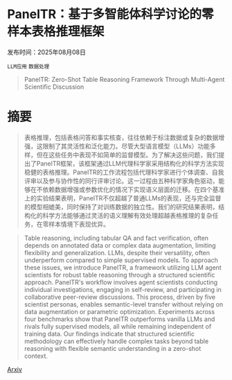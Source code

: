 # PanelTR：基于多智能体科学讨论的零样本表格推理框架

发布时间：2025年08月08日

`LLM应用` `数据处理`

> PanelTR: Zero-Shot Table Reasoning Framework Through Multi-Agent Scientific Discussion

# 摘要

> 表格推理，包括表格问答和事实核查，往往依赖于标注数据或复杂的数据增强，这限制了其灵活性和泛化能力。尽管大型语言模型（LLMs）功能多样，但在这些任务中表现不如简单的监督模型。为了解决这些问题，我们提出了PanelTR框架，该框架通过LLM代理科学家采用结构化的科学方法实现稳健的表格推理。PanelTR的工作流程包括代理科学家进行个体调查、自我评审以及参与协作性的同行评审讨论。这一过程由五种科学家角色驱动，能够在不依赖数据增强或参数优化的情况下实现语义层面的迁移。在四个基准上的实验结果表明，PanelTR不仅超越了普通LLMs的表现，还与完全监督的模型相媲美，同时保持了对训练数据的独立性。我们的研究结果表明，结构化的科学方法能够通过灵活的语义理解有效处理超越表格推理的复杂任务，在零样本情境下表现优异。

> Table reasoning, including tabular QA and fact verification, often depends on annotated data or complex data augmentation, limiting flexibility and generalization. LLMs, despite their versatility, often underperform compared to simple supervised models. To approach these issues, we introduce PanelTR, a framework utilizing LLM agent scientists for robust table reasoning through a structured scientific approach. PanelTR's workflow involves agent scientists conducting individual investigations, engaging in self-review, and participating in collaborative peer-review discussions. This process, driven by five scientist personas, enables semantic-level transfer without relying on data augmentation or parametric optimization. Experiments across four benchmarks show that PanelTR outperforms vanilla LLMs and rivals fully supervised models, all while remaining independent of training data. Our findings indicate that structured scientific methodology can effectively handle complex tasks beyond table reasoning with flexible semantic understanding in a zero-shot context.

[Arxiv](https://arxiv.org/abs/2508.06110)